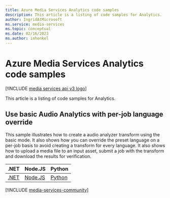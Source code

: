 ```yaml
---
title: Azure Media Services Analytics code samples
description: This article is a listing of code samples for Analytics.
author: IngridAtMicrosoft
ms.service: media-services
ms.topic: conceptual
ms.date: 02/16/2023
ms.author: inhenkel
---
```


# Azure Media Services Analytics code samples

[!INCLUDE [media services api v3 logo](../includes/v3-hr.md)]

This article is a listing of code samples for Analytics.

## Use basic Audio Analytics with per-job language override

This sample illustrates how to create a audio analyzer transform using the basic mode. It also shows how you can override the preset language on a per-job basis to avoid creating a transform for every language. It also shows how to upload a media file to an input asset, submit a job with the transform and download the results for verification.

| .NET| Node.JS | Python |
| ----| ------- | ------ |
| [.NET](https://github.com/Azure-Samples/media-services-v3-dotnet/tree/main/AudioAnalytics/AudioAnalyzer) | [Node.JS](https://github.com/Azure-Samples/media-services-v3-node-tutorials/blob/main/AudioAnalytics/index.ts) | [Python](https://github.com/Azure-Samples/media-services-v3-python/blob/main/AudioAnalytics/audio-analytics-helper.py) |

[!INCLUDE [media-services-community](../includes/media-services-community.md)]
